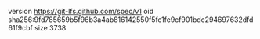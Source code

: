 version https://git-lfs.github.com/spec/v1
oid sha256:9fd785659b5f96b3a4ab816142550f5fc1fe9cf901bdc294697632dfd61f9cbf
size 3738
